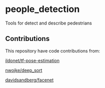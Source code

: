 # people_detection

Tools for detect and describe pedestrians


## Contributions

This repository have code contributions from:

[ildonet/tf-pose-estimation](https://github.com/ildoonet/tf-pose-estimation)

[nwojke/deep_sort](https://github.com/nwojke/deep_sort)

[davidsandberg/facenet](https://github.com/davidsandberg/facenet)
